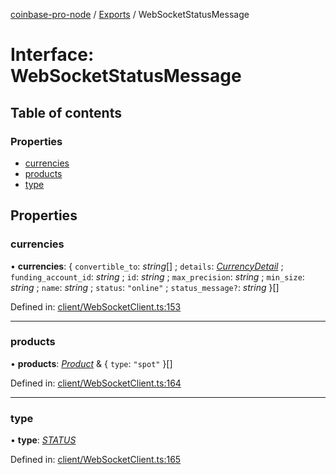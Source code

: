 [coinbase-pro-node](../README.md) / [Exports](../modules.md) / WebSocketStatusMessage

# Interface: WebSocketStatusMessage

## Table of contents

### Properties

- [currencies](websocketstatusmessage.md#currencies)
- [products](websocketstatusmessage.md#products)
- [type](websocketstatusmessage.md#type)

## Properties

### currencies

• **currencies**: { `convertible_to`: _string_[] ; `details`: [_CurrencyDetail_](currencydetail.md) ; `funding_account_id`: _string_ ; `id`: _string_ ; `max_precision`: _string_ ; `min_size`: _string_ ; `name`: _string_ ; `status`: `"online"` ; `status_message?`: _string_ }[]

Defined in: [client/WebSocketClient.ts:153](https://github.com/bennycode/coinbase-pro-node/blob/1018fbd/src/client/WebSocketClient.ts#L153)

---

### products

• **products**: [_Product_](product.md) & { `type`: `"spot"` }[]

Defined in: [client/WebSocketClient.ts:164](https://github.com/bennycode/coinbase-pro-node/blob/1018fbd/src/client/WebSocketClient.ts#L164)

---

### type

• **type**: [_STATUS_](../enums/websocketresponsetype.md#status)

Defined in: [client/WebSocketClient.ts:165](https://github.com/bennycode/coinbase-pro-node/blob/1018fbd/src/client/WebSocketClient.ts#L165)
